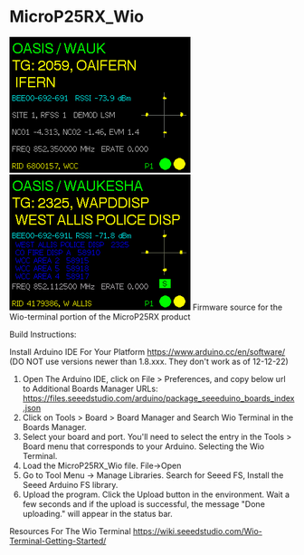 # MicroP25RX_Wio
<img src="https://github.com/tvelliott/MicroP25RX_Wio/blob/main/images/monitor.png">
<img src="https://github.com/tvelliott/MicroP25RX_Wio/blob/main/images/tglog.png">
Firmware source for the Wio-terminal portion of the MicroP25RX product


Build Instructions:

Install Arduino IDE For Your Platform
https://www.arduino.cc/en/software/  (DO NOT use versions newer than 1.8.xxx. They don't work as of 12-12-22)

1) Open The Arduino IDE, click on File > Preferences, and copy below url to Additional Boards Manager URLs:
https://files.seeedstudio.com/arduino/package_seeeduino_boards_index.json
2) Click on Tools > Board > Board Manager and Search Wio Terminal in the Boards Manager.
3) Select your board and port. You'll need to select the entry in the Tools > Board menu that corresponds to your Arduino. Selecting the Wio Terminal.
4) Load the MicroP25RX_Wio file.  File->Open
5) Go to Tool Menu -> Manage Libraries. Search for Seeed FS, Install the Seeed Arduino FS library.
6) Upload the program. Click the Upload button in the environment. Wait a few seconds and if the upload is successful, the message "Done uploading." will appear in the status bar.


Resources For The Wio Terminal
https://wiki.seeedstudio.com/Wio-Terminal-Getting-Started/
